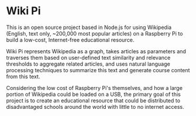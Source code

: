 # Wiki Pi

This is an open source project based in Node.js for using Wikipedia (English,
text only, ~200,000 most popular articles) on a Raspberry Pi to build a
low-cost, Internet-free educational resource.

Wiki Pi represents Wikipedia as a graph, takes articles as parameters and
traverses them based on user-defined text similarity and relevance thresholds
to aggregate related articles, and uses natural language processing techniques
to summarize this text and generate course content from this text.

Considering the low cost of Raspberry Pi's themselves, and how a large portion
of Wikipedia could be loaded on a USB, the primary goal of this project
is to create an educational resource that could be distributed to disadvantaged
schools around the world with little to no internet access.
